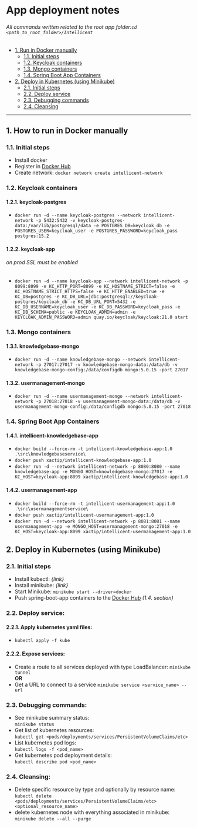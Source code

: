 # App deployment notes
###### _All commands written related to the root app folder:_`cd <path_to_root_folder>/Intellicent`

- [1. Run in Docker manually](#1-how-to-run-in-docker-manually)
  - [1.1. Initial steps](#11-initial-steps)
  - [1.2. Keycloak containers](#12-keycloak-containers)
  - [1.3. Mongo containers](#13-mongo-containers)
  - [1.4. Spring Boot App Containers](#14-spring-boot-app-containers)
- [2. Deploy in Kubernetes (using Minikube)](#2-deploy-in-kubernetes-using-minikube)
  - [2.1. Initial steps](#21-initial-steps)
  - [2.2. Deploy service](#22-deploy-service)
  - [2.3. Debugging commands](#23-debugging-commands)
  - [2.4. Cleansing](#24-cleansing)

----------------------------------

## 1. How to run in Docker manually

### 1.1. Initial steps
* Install docker
* Register in [Docker Hub](https://hub.docker.com/)
* Create network: `docker network create intellicent-network`

### 1.2. Keycloak containers
#### 1.2.1. keycloak-postgres
* `docker run -d --name keycloak-postgres --network intellicent-network -p 5432:5432 -v keycloak-postgres-data:/var/lib/postgresql/data -e POSTGRES_DB=keycloak_db -e POSTGRES_USER=keycloak_user -e POSTGRES_PASSWORD=keycloak_pass postgres:15.2`
#### 1.2.2. keycloak-app
###### _on prod SSL must be enabled_
* `docker run -d --name keycloak-app --network intellicent-network -p 8099:8099 -e KC_HTTP_PORT=8099 -e KC_HOSTNAME_STRICT=false -e KC_HOSTNAME_STRICT_HTTPS=false -e KC_HTTP_ENABLED=true -e KC_DB=postgres -e KC_DB_URL=jdbc:postgresql://keycloak-postgres/keycloak_db -e KC_DB_URL_PORT=5432 -e KC_DB_USERNAME=keycloak_user -e KC_DB_PASSWORD=keycloak_pass -e KC_DB_SCHEMA=public -e KEYCLOAK_ADMIN=admin -e KEYCLOAK_ADMIN_PASSWORD=admin quay.io/keycloak/keycloak:21.0 start`

### 1.3. Mongo containers
#### 1.3.1. knowledgebase-mongo
* `docker run -d --name knowledgebase-mongo --network intellicent-network -p 27017:27017 -v knowledgebase-mongo-data:/data/db -v knowledgebase-mongo-config:/data/configdb mongo:5.0.15 -port 27017`
#### 1.3.2. usermanagement-mongo
* `docker run -d --name usermanagement-mongo --network intellicent-network -p 27018:27018 -v usermanagement-mongo-data:/data/db -v usermanagement-mongo-config:/data/configdb mongo:5.0.15 -port 27018`

### 1.4. Spring Boot App Containers
#### 1.4.1. intellicent-knowledgebase-app
* `docker build --force-rm -t intellicent-knowledgebase-app:1.0 .\src\knowledgebaseservice\ `
* `docker push xactip/intellicent-knowledgebase-app:1.0`
* `docker run -d --network intellicent-network -p 8080:8080 --name knowledgebase-app -e MONGO_HOST=knowledgebase-mongo:27017 -e KC_HOST=keycloak-app:8099 xactip/intellicent-knowledgebase-app:1.0`
#### 1.4.2. usermanagement-app
* `docker build --force-rm -t intellicent-usermanagement-app:1.0 .\src\usermanagementservice\ `
* `docker push xactip/intellicent-usermanagement-app:1.0`
* `docker run -d --network intellicent-network -p 8081:8081 --name usermanagement-app -e MONGO_HOST=usermanagement-mongo:27018 -e KC_HOST=keycloak-app:8099 xactip/intellicent-usermanagement-app:1.0`

## 2. Deploy in Kubernetes (using Minikube)

### 2.1. Initial steps
* Install kubectl: _{link}_
* Install minikube: _{link}_
* Start Minikube:  `minikube start --driver=docker`
* Push spring-boot-app containers to the [Docker Hub](https://hub.docker.com/) _(1.4. section)_

### 2.2. Deploy service:
#### 2.2.1. Apply kubernetes yaml files:
* `kubectl apply -f kube`
#### 2.2.2. Expose services:
* Create a route to all services deployed with type LoadBalancer: `minikube tunnel`  
**OR**  
* Get a URL to connect to a service `minikube service <service_name> --url`

### 2.3. Debugging commands:
* See minikube summary status:  
`minikube status`
* Get list of kubernetes resources:  
`kubectl get <pods/deployments/services/PersistentVolumeClaims/etc>`
* List kubernetes pod logs:  
`kubectl logs -f <pod_name>`
* Get kubernetes pod deployment details:  
`kubectl describe pod <pod_name>`

### 2.4. Cleansing:
* Delete specific resource by type and optionally by resource name:  
`kubectl delete <pods/deployments/services/PersistentVolumeClaims/etc> <optional_resource_name>`
* delete kubernetes node with everything associated in minikube:  
`minikube delete --all --purge`






